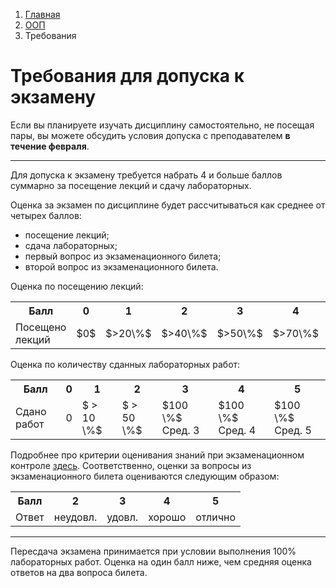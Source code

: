<ol class="breadcrumb">
  <li class="breadcrumb-item"><a href="{{ site.baseurl }}">Главная</a></li>
  <li class="breadcrumb-item"><a href="{{ site.baseurl }}/OOP/index.html">ООП</a></li>
  <li class="breadcrumb-item active">Требования</li>
</ol>

# Требования для допуска к экзамену

Если вы планируете изучать дисциплину самостоятельно, не посещая пары, вы можете обсудить условия допуска с преподавателем **в течение февраля**.

___

Для допуска к экзамену требуется набрать 4 и больше баллов суммарно за посещение лекций и сдачу лабораторных.

Оценка за экзамен по дисциплине будет рассчитываться как среднее от четырех баллов:

* посещение лекций;
* сдача лабораторных;
* первый вопрос из экзаменационного билета;
* второй вопрос из экзаменационного билета.

Оценка по посещению лекций:

<div class="table-responsive">
  <table class="table table-bordered">
    <tbody>
      <tr>
        <th>Балл</th>
        <th>0</th>
        <th>1</th>
        <th>2</th>
        <th>3</th>
        <th>4</th>
        <th>5</th>
      </tr>
      <tr>
        <td>Посещено лекций</td>
        <td>$0$</td>
        <td>$>20\%$</td>
        <td>$>40\%$</td>
        <td>$>50\%$</td>
        <td>$>70\%$</td>
        <td>$>80\%$</td>
      </tr>
    </tbody>
  </table>
</div>

Оценка по количеству сданных лабораторных работ:

<div class="table-responsive">
  <table class="table table-bordered">
    <tbody>
      <tr>
        <th>Балл</th>
        <th>0</th>
        <th>1</th>
        <th>2</th>
        <th>3</th>
        <th>4</th>
        <th>5</th>
      </tr>
      <tr>
        <td>Сдано работ</td>
        <td>0</td>
        <td>$ > 10 \%$</td>
        <td>$ > 50 \%$</td>
        <td>$100 \%$ Сред. 3</td>
        <td>$100 \%$ Сред. 4</td>
        <td>$100 \%$ Сред. 5</td>
      </tr>
    </tbody>
  </table>
</div>

Подробнее про критерии оценивания знаний при экзаменационном контроле [здесь](https://www.surgu.ru/publish/document/tekKontrolDocLink/STO-2.12.5-17.pdf). Соответственно, оценки за вопросы из экзаменационного билета оцениваются следующим образом:

<div class="table-responsive">
  <table class="table table-bordered">
    <tbody>
      <tr>
        <th>Балл</th>
        <th>2</th>
        <th>3</th>
        <th>4</th>
        <th>5</th>
      </tr>
      <tr>
        <td>Ответ</td>
        <td>неудовл.</td>
        <td>удовл.</td>
        <td>хорошо</td>
        <td>отлично</td>
      </tr>
    </tbody>
  </table>
</div>

____

Пересдача экзамена принимается при условии выполнения 100% лабораторных работ. Оценка на один балл ниже, чем средняя оценка ответов на два вопроса билета.

<!-- <div class="row">
  <div class="col-lg-12">
   <ul class="list-unstyled">
     <li class="float-end">
       <button type="button" class="btn btn-outline-primary" onclick="window.location.href='#вопросы-к-экзамену';">Вверх</button>
     </li>
     <li  class="float-end">
       <button type="button" class="btn btn-primary" onclick="window.location.href='{{ site.baseurl }}/OOP/labs/lab10.html';">ЛР №10 →</button>
     </li>
     <li>
       <button type="button" class="btn btn-primary" onclick="window.location.href='{{ site.baseurl }}/OOP/labs/lab8.html';">← ЛР №8</button>
     </li>
   </ul>
  </div>
</div> -->